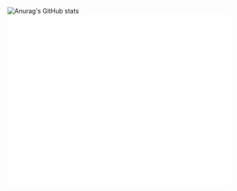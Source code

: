 ![Anurag's GitHub stats](https://github-readme-stats.vercel.app/api?username=teramotl&show_icons=true&theme=tokyonight)
<picture>
  <img src="/github-metrics.svg" alt="Metrics">
</picture>
